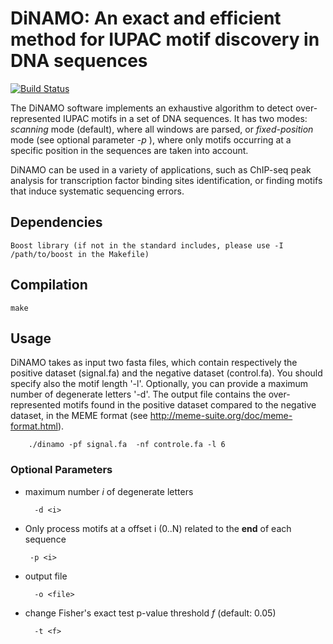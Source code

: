 # DiNAMO: An exact and efficient method for IUPAC motif discovery in DNA sequences

[![Build Status](https://travis-ci.org/bonsai-team/DiNAMO.svg?branch=master)](https://travis-ci.org/bonsai-team/DiNAMO)

The DiNAMO software implements an exhaustive algorithm to detect over-represented IUPAC motifs in a set of DNA sequences. It has two modes: *scanning* mode (default), where all windows are parsed, or *fixed-position* mode (see optional parameter *-p* ), where only motifs occurring at a specific position in the sequences are taken into account.  

DiNAMO can be used in a variety of applications, such as ChIP-seq peak analysis for transcription factor binding sites identification, or finding motifs that induce systematic sequencing errors.

## Dependencies

    Boost library (if not in the standard includes, please use -I /path/to/boost in the Makefile)


## Compilation
    make

## Usage

DiNAMO takes as input two fasta files, which contain respectively the positive dataset (signal.fa) and the negative dataset (control.fa). You should specify also the motif length '-l'. Optionally, you can provide a maximum number of degenerate letters '-d'. The output file contains the over-represented motifs found in the positive dataset compared to the negative dataset, in the MEME format (see http://meme-suite.org/doc/meme-format.html).

        ./dinamo -pf signal.fa  -nf controle.fa -l 6

### Optional Parameters


* maximum number *i* of degenerate letters

        -d <i>

*  Only process motifs at a offset i (0..N)  related to the **end** of each sequence

        -p <i>

* output file

        -o <file>

* change Fisher's exact test p-value threshold *f* (default: 0.05)

        -t <f>
